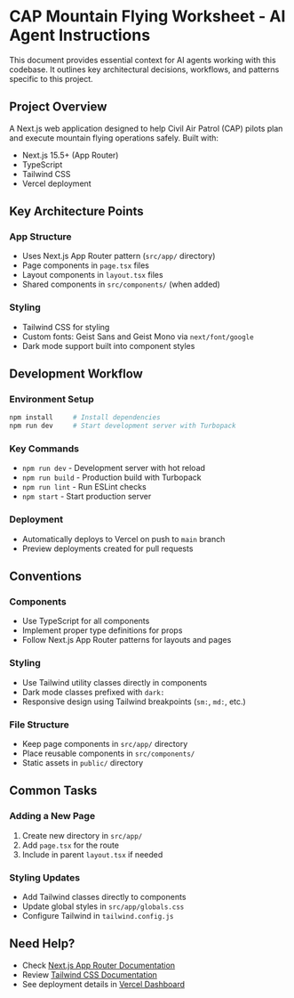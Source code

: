 # CAP Mountain Flying Worksheet - AI Agent Instructions

This document provides essential context for AI agents working with this codebase. It outlines key architectural decisions, workflows, and patterns specific to this project.

## Project Overview

A Next.js web application designed to help Civil Air Patrol (CAP) pilots plan and execute mountain flying operations safely. Built with:

- Next.js 15.5+ (App Router)
- TypeScript
- Tailwind CSS
- Vercel deployment

## Key Architecture Points

### App Structure

- Uses Next.js App Router pattern (`src/app/` directory)
- Page components in `page.tsx` files
- Layout components in `layout.tsx` files
- Shared components in `src/components/` (when added)

### Styling

- Tailwind CSS for styling
- Custom fonts: Geist Sans and Geist Mono via `next/font/google`
- Dark mode support built into component styles

## Development Workflow

### Environment Setup

```bash
npm install     # Install dependencies
npm run dev     # Start development server with Turbopack
```

### Key Commands

- `npm run dev` - Development server with hot reload
- `npm run build` - Production build with Turbopack
- `npm run lint` - Run ESLint checks
- `npm start` - Start production server

### Deployment

- Automatically deploys to Vercel on push to `main` branch
- Preview deployments created for pull requests

## Conventions

### Components

- Use TypeScript for all components
- Implement proper type definitions for props
- Follow Next.js App Router patterns for layouts and pages

### Styling

- Use Tailwind utility classes directly in components
- Dark mode classes prefixed with `dark:`
- Responsive design using Tailwind breakpoints (`sm:`, `md:`, etc.)

### File Structure

- Keep page components in `src/app/` directory
- Place reusable components in `src/components/`
- Static assets in `public/` directory

## Common Tasks

### Adding a New Page

1. Create new directory in `src/app/`
2. Add `page.tsx` for the route
3. Include in parent `layout.tsx` if needed

### Styling Updates

- Add Tailwind classes directly to components
- Update global styles in `src/app/globals.css`
- Configure Tailwind in `tailwind.config.js`

## Need Help?

- Check [Next.js App Router Documentation](https://nextjs.org/docs)
- Review [Tailwind CSS Documentation](https://tailwindcss.com/docs)
- See deployment details in [Vercel Dashboard](https://vercel.com/dashboard)

